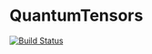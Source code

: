 # QuantumTensors

[![Build Status](https://travis-ci.org/ntezak/QuantumTensors.jl.svg?branch=master)](https://travis-ci.org/ntezak/QuantumTensors.jl)
